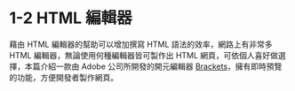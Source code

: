 # 1-2 HTML 編輯器

藉由 HTML 編輯器的幫助可以增加撰寫 HTML 語法的效率，網路上有非常多 HTML 編輯器，無論使用何種編輯器皆可製作出 HTML 網頁，可依個人喜好做選擇，本篇介紹一款由 Adobe 公司所開發的開元編輯器 [Brackets](http://brackets.io/index.html)，擁有即時預覽的功能，方便開發者製作網頁。



